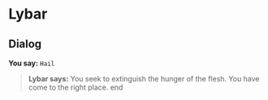 # Lybar


## Dialog

**You say:** `Hail`



>**Lybar says:** You seek to extinguish the hunger of the flesh.  You have come to the right place.
end





